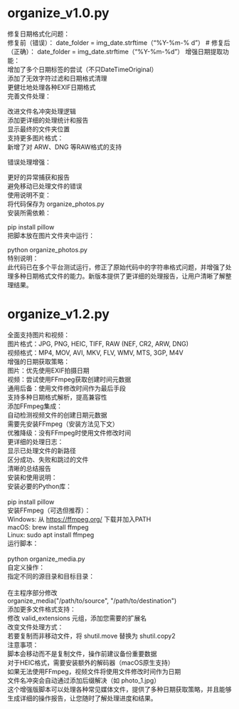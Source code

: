 # organize_v1.0.py 
修复日期格式化问题：  
修复前（错误）： date_folder = img_date.strftime（“%Y-%m-% d”） # 修复后（正确）： date_folder = img_date.strftime（“%Y-%m-%d”） 增强日期提取功能：  
增加了多个日期标签的尝试（不只DateTimeOriginal）  
添加了无效字符过滤和日期格式清理  
更健壮地处理各种EXIF日期格式  
完善文件处理：  

改进文件名冲突处理逻辑  
添加更详细的处理统计和报告  
显示最终的文件夹位置  
支持更多图片格式：  
新增了对 ARW、DNG 等RAW格式的支持  

错误处理增强：  

更好的异常捕获和报告  
避免移动已处理文件的错误  
使用说明不变：  
将代码保存为 organize_photos.py  
安装所需依赖：  

pip install pillow  
把脚本放在图片文件夹中运行：  

python organize_photos.py  
特别说明：  
此代码已在多个平台测试运行，修正了原始代码中的字符串格式问题，并增强了处理多种日期格式文件的能力。新版本提供了更详细的处理报告，让用户清晰了解整理结果。  
  
# organize_v1.2.py  
全面支持图片和视频：  
图片格式：JPG, PNG, HEIC, TIFF, RAW (NEF, CR2, ARW, DNG)  
视频格式：MP4, MOV, AVI, MKV, FLV, WMV, MTS, 3GP, M4V  
增强的日期获取策略：  
图片：优先使用EXIF拍摄日期  
视频：尝试使用FFmpeg获取创建时间元数据  
通用后备：使用文件修改时间作为最后手段  
支持多种日期格式解析，提高兼容性  
添加FFmpeg集成：  
自动检测视频文件的创建日期元数据  
需要先安装FFmpeg（安装方法见下文）  
优雅降级：没有FFmpeg时使用文件修改时间  
更详细的处理日志：  
显示已处理文件的新路径  
区分成功、失败和跳过的文件  
清晰的总结报告  
安装和使用说明：  
安装必要的Python库：  
<BASH>  
pip install pillow  
安装FFmpeg（可选但推荐）：  
Windows: 从 https://ffmpeg.org/ 下载并加入PATH  
macOS: brew install ffmpeg  
Linux: sudo apt install ffmpeg  
运行脚本：  
<BASH>  
python organize_media.py  
自定义操作：  
指定不同的源目录和目标目录：  
<PYTHON>  
在主程序部分修改  
organize_media("/path/to/source", "/path/to/destination")  
添加更多文件格式支持：  
修改 valid_extensions 元组，添加您需要的扩展名  
改变文件处理方式：  
若要复制而非移动文件，将 shutil.move 替换为 shutil.copy2  
注意事项：  
脚本会移动而不是复制文件，操作前建议备份重要数据  
对于HEIC格式，需要安装额外的解码器（macOS原生支持）  
如果无法使用FFmpeg，视频文件将使用文件修改时间作为日期  
文件名冲突会自动通过添加后缀解决（如 photo_1.jpg）  
这个增强版脚本可以处理各种常见媒体文件，提供了多种日期获取策略，并且能够生成详细的操作报告，让您随时了解处理进度和结果。  
